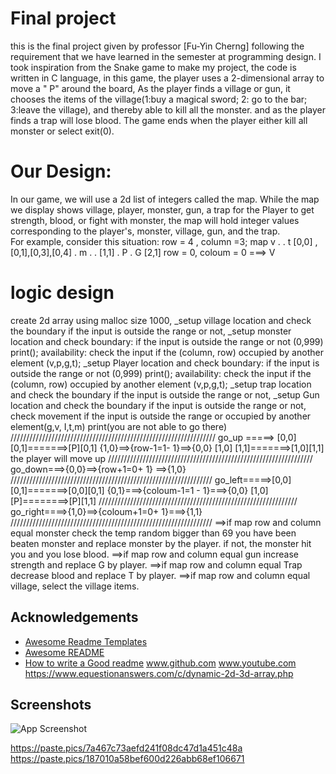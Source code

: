 
# Final project

this is the final project given by professor [Fu-Yin Cherng] following the requirement that we have learned in the semester at programming design.
I took inspiration from the Snake game to make my project, the code is written in C language, 
in this game, the player uses a 2-dimensional array to move a " P" around the board, 
As the player finds a village or gun, it chooses the items of the village(1:buy a magical sword; 2: go to the bar; 3:leave the village), 
and thereby able to kill all the monster. and as the player finds a trap will lose blood.
The game ends when the player either kill all monster or select exit(0).
# Our Design:
In our game, we will use a 2d list of integers called the map.  While the map we display shows village, player, monster, gun, a trap for the Player to get strength, 
blood, or fight with monster, the map will hold integer values corresponding to the player's, monster, village, gun, and the trap.  
For example, consider this situation:
row = 4 , column =3;             map
v    .     .    t                       [0,0] ,[0,1],[0,3],[0,4]
.    m     .    .                       [1,1]
.    P     .    G                       [2,1]
row = 0, coloum = 0 ===> V
# logic design
create 2d array using malloc size 1000,
 _setup village location and check the boundary if the input is outside the range or not, 
_setup monster location and check
boundary: if the input is outside the range or not (0,999)
print();
availability: check the input if the (column, row) occupied by another element (v,p,g,t);
_setup Player location and check
boundary: if the input is outside the range or not (0,999)
print();
availability: check the input if the (column, row) occupied by another element (v,p,g,t);
_setup trap location and check the boundary if the input is outside the range or not, 
_setup Gun location and check the boundary if the input is outside the range or not, 
check movement if the input is outside the range or occupied by another element(g,v, I,t,m) 
print(you are not able to go there)
/////////////////////////////////////////////////////////////////
go_up =====> [0,0] [0,1]=======>[P][0,1]
                          {1,0}==>{row-1=1- 1}==>{0,0}
                          [1,0] [1,1]=======>[1,0][1,1]
the player will move up
/////////////////////////////////////////////////////////////////
go_down===>{0,0}==>{row+1=0+ 1} ==>{1,0}
////////////////////////////////////////////////////////////////
go_left=====>[0,0] [0,1]=======>[0,0][0,1]
                         {0,1}===>{coloum-1=1 - 1}===>{0,0}
                          [1,0] [P]========>[P][1,1]
///////////////////////////////////////////////////////////////
go_right====>{1,0}==>{coloum+1=0+ 1}===>{1,1}
////////////////////////////////////////////////////////////////
==>if map row and column equal monster check the temp random bigger than 69 you have been beaten monster and replace monster by the player.
 if not, the monster hit you and you lose blood.
==>if map row and column equal gun increase strength and replace G by player.
==>if map row and column equal Trap decrease blood and replace T by player.
==>if map row and column equal village, select the village items.

## Acknowledgements

 - [Awesome Readme Templates](https://awesomeopensource.com/project/elangosundar/awesome-README-templates)
 - [Awesome README](https://github.com/matiassingers/awesome-readme)
 - [How to write a Good readme](https://bulldogjob.com/news/449-how-to-write-a-good-readme-for-your-github-project)
www.github.com
www.youtube.com
https://www.equestionanswers.com/c/dynamic-2d-3d-array.php


## Screenshots

![App Screenshot](https://via.placeholder.com/468x300?text=App+Screenshot+Here)

https://paste.pics/7a467c73aefd241f08dc47d1a451c48a
https://paste.pics/187010a58bef600d226abb68ef106671
